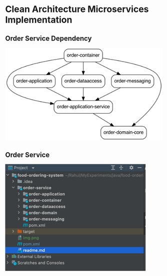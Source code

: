 # Clean Architecture Microservices Implementation 

## Order Service Dependency
![img.png](images/img.png)

## Order Service 
![img_1.png](images/img_1.png)
